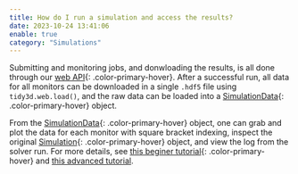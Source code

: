 ```yaml
---
title: How do I run a simulation and access the results?
date: 2023-10-24 13:41:06
enable: true
category: "Simulations"
---
```

Submitting and monitoring jobs, and donwloading the results, is all done through our [web API](https://docs.flexcompute.com/projects/tidy3d/en/latest/api.html#web-api){: .color-primary-hover}. After a successful run, all data for all monitors can be downloaded in a single `.hdf5` file using `tidy3d.web.load()`, and the raw data can be loaded into a [SimulationData](https://docs.flexcompute.com/projects/tidy3d/en/latest/_autosummary/tidy3d.SimulationData.html#tidy3d.SimulationData){: .color-primary-hover} object.

From the [SimulationData](https://docs.flexcompute.com/projects/tidy3d/en/latest/_autosummary/tidy3d.SimulationData.html#tidy3d.SimulationData){: .color-primary-hover} object, one can grab and plot the data for each monitor with square bracket indexing, inspect the original [Simulation](https://docs.flexcompute.com/projects/tidy3d/en/latest/_autosummary/tidy3d.Simulation.html#tidy3d.Simulation){: .color-primary-hover} object, and view the log from the solver run. For more details, see [this beginer tutorial](/tidy3d/examples/notebooks/VizSimulation/){: .color-primary-hover}&nbsp;and [this advanced tutorial](https://www.flexcompute.com/tidy3d/examples/notebooks/XarrayTutorial/).
